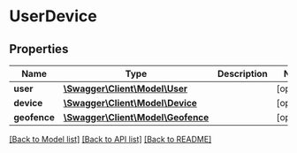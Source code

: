 # UserDevice

## Properties
Name | Type | Description | Notes
------------ | ------------- | ------------- | -------------
**user** | [**\Swagger\Client\Model\User**](User.md) |  | [optional] 
**device** | [**\Swagger\Client\Model\Device**](Device.md) |  | [optional] 
**geofence** | [**\Swagger\Client\Model\Geofence**](Geofence.md) |  | [optional] 

[[Back to Model list]](../README.md#documentation-for-models) [[Back to API list]](../README.md#documentation-for-api-endpoints) [[Back to README]](../README.md)


